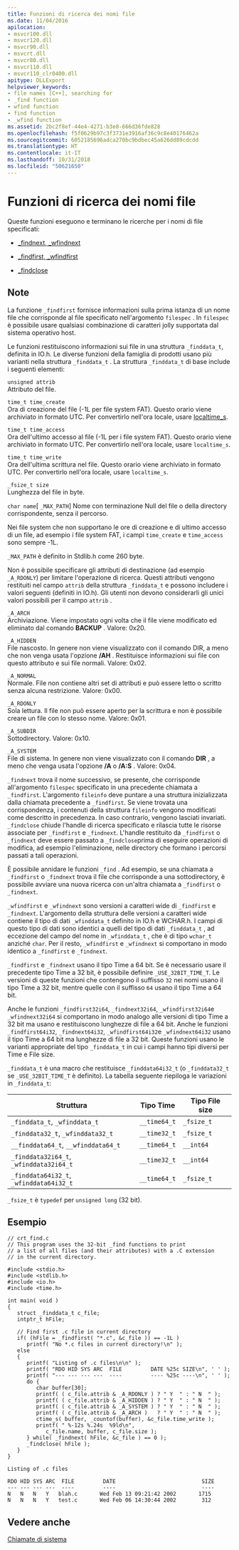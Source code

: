 ```yaml
---
title: Funzioni di ricerca dei nomi file
ms.date: 11/04/2016
apilocation:
- msvcr100.dll
- msvcr120.dll
- msvcr90.dll
- msvcrt.dll
- msvcr80.dll
- msvcr110.dll
- msvcr110_clr0400.dll
apitype: DLLExport
helpviewer_keywords:
- file names [C++], searching for
- _find function
- wfind function
- find function
- _wfind function
ms.assetid: 2bc2f8ef-44e4-4271-b3e8-666d36fde828
ms.openlocfilehash: f5f0629b97c3f3731e3916af36c9c8e40176462a
ms.sourcegitcommit: 6052185696adca270bc9bdbec45a626dd89cdcdd
ms.translationtype: HT
ms.contentlocale: it-IT
ms.lasthandoff: 10/31/2018
ms.locfileid: "50621650"
---
```

# <a name="filename-search-functions"></a>Funzioni di ricerca dei nomi file

Queste funzioni eseguono e terminano le ricerche per i nomi di file specificati:

- [_findnext, _wfindnext](../c-runtime-library/reference/findnext-functions.md)

- [_findfirst, _wfindfirst](../c-runtime-library/reference/findfirst-functions.md)

- [_findclose](../c-runtime-library/reference/findclose.md)

## <a name="remarks"></a>Note

La funzione `_findfirst` fornisce informazioni sulla prima istanza di un nome file che corrisponde al file specificato nell'argomento `filespec` . In `filespec` è possibile usare qualsiasi combinazione di caratteri jolly supportata dal sistema operativo host.

Le funzioni restituiscono informazioni sui file in una struttura `_finddata_t`, definita in IO.h. Le diverse funzioni della famiglia di prodotti usano più varianti nella struttura `_finddata_t` . La struttura `_finddata_t` di base include i seguenti elementi:

`unsigned attrib`<br/>
Attributo del file.

`time_t time_create`<br/>
Ora di creazione del file (-1L per file system FAT). Questo orario viene archiviato in formato UTC. Per convertirlo nell'ora locale, usare [localtime_s](../c-runtime-library/reference/localtime-s-localtime32-s-localtime64-s.md).

`time_t time_access`<br/>
Ora dell'ultimo accesso al file (-1L per i file system FAT). Questo orario viene archiviato in formato UTC. Per convertirlo nell'ora locale, usare `localtime_s`.

`time_t time_write`<br/>
Ora dell'ultima scrittura nel file. Questo orario viene archiviato in formato UTC. Per convertirlo nell'ora locale, usare `localtime_s`.

`_fsize_t size`<br/>
Lunghezza del file in byte.

`char name`[ `_MAX_PATH`] Nome con terminazione Null del file o della directory corrispondente, senza il percorso.

Nei file system che non supportano le ore di creazione e di ultimo accesso di un file, ad esempio i file system FAT, i campi `time_create` e `time_access` sono sempre -1L.

`_MAX_PATH` è definito in Stdlib.h come 260 byte.

Non è possibile specificare gli attributi di destinazione (ad esempio `_A_RDONLY`) per limitare l'operazione di ricerca. Questi attributi vengono restituiti nel campo `attrib` della struttura `_finddata_t` e possono includere i valori seguenti (definiti in IO.h). Gli utenti non devono considerarli gli unici valori possibili per il campo `attrib` .

`_A_ARCH`<br/>
Archiviazione. Viene impostato ogni volta che il file viene modificato ed eliminato dal comando **BACKUP** . Valore: 0x20.

`_A_HIDDEN`<br/>
File nascosto. In genere non viene visualizzato con il comando DIR, a meno che non venga usata l'opzione **/AH** . Restituisce informazioni sui file con questo attributo e sui file normali. Valore: 0x02.

`_A_NORMAL`<br/>
Normale. File non contiene altri set di attributi e può essere letto o scritto senza alcuna restrizione. Valore: 0x00.

`_A_RDONLY`<br/>
Sola lettura. Il file non può essere aperto per la scrittura e non è possibile creare un file con lo stesso nome. Valore: 0x01.

`_A_SUBDIR`<br/>
Sottodirectory. Valore: 0x10.

`_A_SYSTEM`<br/>
File di sistema. In genere non viene visualizzato con il comando **DIR** , a meno che venga usata l'opzione **/A** o **/A:S** . Valore: 0x04.

`_findnext` trova il nome successivo, se presente, che corrisponde all'argomento `filespec` specificato in una precedente chiamata a `_findfirst`. L'argomento `fileinfo` deve puntare a una struttura inizializzata dalla chiamata precedente a `_findfirst`. Se viene trovata una corrispondenza, i contenuti della struttura `fileinfo` vengono modificati come descritto in precedenza. In caso contrario, vengono lasciati invariati. `_findclose` chiude l'handle di ricerca specificato e rilascia tutte le risorse associate per `_findfirst` e `_findnext`. L'handle restituito da `_findfirst` o `_findnext` deve essere passato a `_findclose`prima di eseguire operazioni di modifica, ad esempio l'eliminazione, nelle directory che formano i percorsi passati a tali operazioni.

È possibile annidare le funzioni `_find` . Ad esempio, se una chiamata a `_findfirst` o `_findnext` trova il file che corrisponde a una sottodirectory, è possibile avviare una nuova ricerca con un'altra chiamata a `_findfirst` o `_findnext`.

`_wfindfirst` e `_wfindnext` sono versioni a caratteri wide di `_findfirst` e `_findnext`. L'argomento della struttura delle versioni a caratteri wide contiene il tipo di dati `_wfinddata_t` definito in IO.h e WCHAR.h. I campi di questo tipo di dati sono identici a quelli del tipo di dati `_finddata_t` , ad eccezione del campo del nome in `_wfinddata_t` , che è di tipo `wchar_t` anziché `char`. Per il resto, `_wfindfirst` e `_wfindnext` si comportano in modo identico a `_findfirst` e `_findnext`.

`_findfirst` e `_findnext` usano il tipo Time a 64 bit. Se è necessario usare il precedente tipo Time a 32 bit, è possibile definire `_USE_32BIT_TIME_T`. Le versioni di queste funzioni che contengono il suffisso `32` nei nomi usano il tipo Time a 32 bit, mentre quelle con il suffisso `64` usano il tipo Time a 64 bit.

Anche le funzioni `_findfirst32i64`, `_findnext32i64`, `_wfindfirst32i64`e `_wfindnext32i64` si comportano in modo analogo alle versioni di tipo Time a 32 bit ma usano e restituiscono lunghezze di file a 64 bit. Anche le funzioni `_findfirst64i32`, `_findnext64i32`, `_wfindfirst64i32`e `_wfindnext64i32` usano il tipo Time a 64 bit ma lunghezze di file a 32 bit. Queste funzioni usano le varianti appropriate del tipo `_finddata_t` in cui i campi hanno tipi diversi per Time e File size.

`_finddata_t` è una macro che restituisce `_finddata64i32_t` (o `_finddata32_t` se `_USE_32BIT_TIME_T` è definito). La tabella seguente riepiloga le variazioni in `_finddata_t`:

|Struttura|Tipo Time|Tipo File size|
|---------------|---------------|--------------------|
|`_finddata_t`, `_wfinddata_t`|`__time64_t`|`_fsize_t`|
|`_finddata32_t`, `_wfinddata32_t`|`__time32_t`|`_fsize_t`|
|`__finddata64_t`, `__wfinddata64_t`|`__time64_t`|`__int64`|
|`_finddata32i64_t`, `_wfinddata32i64_t`|`__time32_t`|`__int64`|
|`_finddata64i32_t`, `_wfinddata64i32_t`|`__time64_t`|`_fsize_t`|

`_fsize_t` è `typedef` per `unsigned long` (32 bit).

## <a name="example"></a>Esempio

```
// crt_find.c
// This program uses the 32-bit _find functions to print
// a list of all files (and their attributes) with a .C extension
// in the current directory.

#include <stdio.h>
#include <stdlib.h>
#include <io.h>
#include <time.h>

int main( void )
{
   struct _finddata_t c_file;
   intptr_t hFile;

   // Find first .c file in current directory
   if( (hFile = _findfirst( "*.c", &c_file )) == -1L )
      printf( "No *.c files in current directory!\n" );
   else
   {
      printf( "Listing of .c files\n\n" );
      printf( "RDO HID SYS ARC  FILE         DATE %25c SIZE\n", ' ' );
      printf( "--- --- --- ---  ----         ---- %25c ----\n", ' ' );
      do {
         char buffer[30];
         printf( ( c_file.attrib & _A_RDONLY ) ? " Y  " : " N  " );
         printf( ( c_file.attrib & _A_HIDDEN ) ? " Y  " : " N  " );
         printf( ( c_file.attrib & _A_SYSTEM ) ? " Y  " : " N  " );
         printf( ( c_file.attrib & _A_ARCH )   ? " Y  " : " N  " );
         ctime_s( buffer, _countof(buffer), &c_file.time_write );
         printf( " %-12s %.24s  %9ld\n",
            c_file.name, buffer, c_file.size );
      } while( _findnext( hFile, &c_file ) == 0 );
      _findclose( hFile );
   }
}
```

```Output
Listing of .c files

RDO HID SYS ARC  FILE         DATE                           SIZE
--- --- --- ---  ----         ----                           ----
N   N   N   Y   blah.c       Wed Feb 13 09:21:42 2002       1715
N   N   N   Y   test.c       Wed Feb 06 14:30:44 2002        312
```

## <a name="see-also"></a>Vedere anche

[Chiamate di sistema](../c-runtime-library/system-calls.md)
